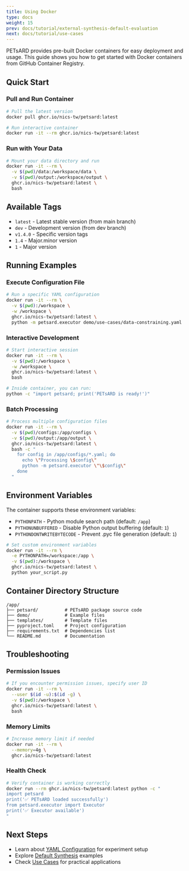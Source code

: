 ```yaml
---
title: Using Docker
type: docs
weight: 15
prev: docs/tutorial/external-synthesis-default-evaluation
next: docs/tutorial/use-cases
---
```


PETsARD provides pre-built Docker containers for easy deployment and usage. This guide shows you how to get started with Docker containers from GitHub Container Registry.

## Quick Start

### Pull and Run Container

```bash
# Pull the latest version
docker pull ghcr.io/nics-tw/petsard:latest

# Run interactive container
docker run -it --rm ghcr.io/nics-tw/petsard:latest
```

### Run with Your Data

```bash
# Mount your data directory and run
docker run -it --rm \
  -v $(pwd)/data:/workspace/data \
  -v $(pwd)/output:/workspace/output \
  ghcr.io/nics-tw/petsard:latest \
  bash
```

## Available Tags

- `latest` - Latest stable version (from main branch)
- `dev` - Development version (from dev branch)  
- `v1.4.0` - Specific version tags
- `1.4` - Major.minor version
- `1` - Major version

## Running Examples

### Execute Configuration File

```bash
# Run a specific YAML configuration
docker run -it --rm \
  -v $(pwd):/workspace \
  -w /workspace \
  ghcr.io/nics-tw/petsard:latest \
  python -m petsard.executor demo/use-cases/data-constraining.yaml
```

### Interactive Development

```bash
# Start interactive session
docker run -it --rm \
  -v $(pwd):/workspace \
  -w /workspace \
  ghcr.io/nics-tw/petsard:latest \
  bash

# Inside container, you can run:
python -c "import petsard; print('PETsARD is ready!')"
```

### Batch Processing

```bash
# Process multiple configuration files
docker run -it --rm \
  -v $(pwd)/configs:/app/configs \
  -v $(pwd)/output:/app/output \
  ghcr.io/nics-tw/petsard:latest \
  bash -c "
    for config in /app/configs/*.yaml; do
      echo \"Processing \$config\"
      python -m petsard.executor \"\$config\"
    done
  "
```

## Environment Variables

The container supports these environment variables:

- `PYTHONPATH` - Python module search path (default: `/app`)
- `PYTHONUNBUFFERED` - Disable Python output buffering (default: `1`)
- `PYTHONDONTWRITEBYTECODE` - Prevent .pyc file generation (default: `1`)

```bash
# Set custom environment variables
docker run -it --rm \
  -e PYTHONPATH=/workspace:/app \
  -v $(pwd):/workspace \
  ghcr.io/nics-tw/petsard:latest \
  python your_script.py
```

## Container Directory Structure

```
/app/
├── petsard/          # PETsARD package source code
├── demo/             # Example files
├── templates/        # Template files
├── pyproject.toml    # Project configuration
├── requirements.txt  # Dependencies list
└── README.md         # Documentation
```

## Troubleshooting

### Permission Issues

```bash
# If you encounter permission issues, specify user ID
docker run -it --rm \
  --user $(id -u):$(id -g) \
  -v $(pwd):/workspace \
  ghcr.io/nics-tw/petsard:latest \
  bash
```

### Memory Limits

```bash
# Increase memory limit if needed
docker run -it --rm \
  --memory=4g \
  ghcr.io/nics-tw/petsard:latest
```

### Health Check

```bash
# Verify container is working correctly
docker run --rm ghcr.io/nics-tw/petsard:latest python -c "
import petsard
print('✅ PETsARD loaded successfully')
from petsard.executor import Executor
print('✅ Executor available')
"
```

## Next Steps

- Learn about [YAML Configuration](../yaml-config) for experiment setup
- Explore [Default Synthesis](../default-synthesis) examples
- Check [Use Cases](../use-cases) for practical applications